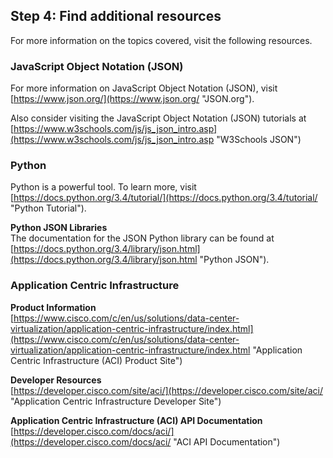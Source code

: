 ## Step 4: Find additional resources

For more information on the topics covered, visit the following resources.

### JavaScript Object Notation (JSON)

For more information on JavaScript Object Notation (JSON), visit [https://www.json.org/](https://www.json.org/ "JSON.org").

Also consider visiting the JavaScript Object Notation (JSON) tutorials at [https://www.w3schools.com/js/js_json_intro.asp](https://www.w3schools.com/js/js_json_intro.asp "W3Schools JSON")

### Python

Python is a powerful tool. To learn more, visit [https://docs.python.org/3.4/tutorial/](https://docs.python.org/3.4/tutorial/ "Python Tutorial").

**Python JSON Libraries**<br>
The documentation for the JSON Python library can be found at [https://docs.python.org/3.4/library/json.html](https://docs.python.org/3.4/library/json.html "Python JSON").

### Application Centric Infrastructure

**Product Information**<br/>
[https://www.cisco.com/c/en/us/solutions/data-center-virtualization/application-centric-infrastructure/index.html](https://www.cisco.com/c/en/us/solutions/data-center-virtualization/application-centric-infrastructure/index.html "Application Centric Infrastructure (ACI) Product Site")

**Developer Resources**<br/>
[https://developer.cisco.com/site/aci/](https://developer.cisco.com/site/aci/ "Application Centric Infrastructure Developer Site")

**Application Centric Infrastructure (ACI) API Documentation**<br/>
[https://developer.cisco.com/docs/aci/](https://developer.cisco.com/docs/aci/ "ACI API Documentation")
